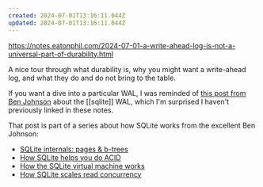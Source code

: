 ```yaml
---
created: 2024-07-01T13:16:11.044Z
updated: 2024-07-01T13:16:11.044Z
---
```

https://notes.eatonphil.com/2024-07-01-a-write-ahead-log-is-not-a-universal-part-of-durability.html

A nice tour through what durability is, why you might want a write-ahead log, and what they do and do not bring to the table.

If you want a dive into a particular WAL, I was reminded of [this post from Ben Johnson](https://fly.io/blog/sqlite-internals-wal/) about the [[sqlite]] WAL, which I'm surprised I haven't previously linked in these notes.

That post is part of a series about how SQLite works from the excellent Ben Johnson:

- [SQLite internals: pages & b-trees](https://fly.io/blog/sqlite-internals-btree/)
- [How SQLite helps you do ACID](https://fly.io/blog/sqlite-internals-rollback-journal/)
- [How the SQLite virtual machine works](https://fly.io/blog/sqlite-virtual-machine/)
- [How SQLite scales read concurrency](https://fly.io/blog/sqlite-internals-wal/)